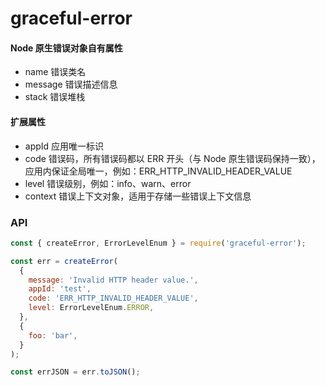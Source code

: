 # graceful-error

#### Node 原生错误对象自有属性

- name 错误类名
- message 错误描述信息
- stack 错误堆栈

#### 扩展属性

- appId 应用唯一标识
- code 错误码，所有错误码都以 ERR 开头（与 Node 原生错误码保持一致），应用内保证全局唯一，例如：ERR_HTTP_INVALID_HEADER_VALUE
- level 错误级别，例如：info、warn、error
- context 错误上下文对象，适用于存储一些错误上下文信息

### API

```js
const { createError, ErrorLevelEnum } = require('graceful-error');

const err = createError(
  {
    message: 'Invalid HTTP header value.',
    appId: 'test',
    code: 'ERR_HTTP_INVALID_HEADER_VALUE',
    level: ErrorLevelEnum.ERROR,
  },
  {
    foo: 'bar',
  }
);

const errJSON = err.toJSON();
```
